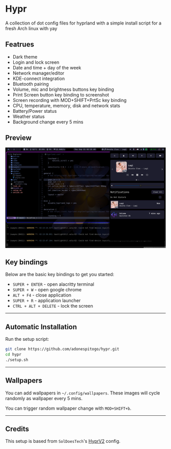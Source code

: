 # Hypr

A collection of dot config files for hyprland with a simple install script for a fresh Arch linux with yay

## Featrues

- Dark theme
- Login and lock screen
- Date and time + day of the week
- Network manager/editor
- KDE-connect integration
- Bluetooth pairing
- Volume, mic and brightness buttons key binding
- Print Screen button key binding to screenshot
- Screen recording with MOD+SHIFT+PrtSc key binding
- CPU, temperature, memory, disk and network stats
- Battery/Power status
- Weather status
- Background change every 5 mins

## Preview

![alt hypr-sample](./assets/preview.png)

## Key bindings

Below are the basic key bindings to get you started:

- `SUPER + ENTER` - open alacritty terminal
- `SUPER + W` - open google chrome
- `ALT + F4` - close application
- `SUPER + R` - application launcher
- `CTRL + ALT + DELETE` - lock the screen

______________________________________________________________________

## Automatic Installation

Run the setup script:

```sh
git clone https://github.com/adonespitogo/hypr.git
cd hypr
./setup.sh
```
______________________________________________________________________

## Wallpapers

You can add wallpapers in `~/.config/wallpapers`. These images will cycle randomly as wallpaper every 5 mins.

You can trigger random wallpaper change with `MOD+SHIFT+b`.
______________________________________________________________________

## Credits

This setup is based from `SolDoesTech`'s [HyprV2](https://github.com/SolDoesTech/HyprV2) config.
